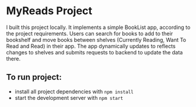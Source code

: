 # MyReads Project

I built this project locally. It implements a simple BookList app, according to the project requirements. Users can search for books to add to their bookshelf and move books between shelves (Currently Reading, Want To Read and Read) in their app. The app dynamically updates to reflects changes to shelves and submits requests to backend to update the data there. 


## To run project:

* install all project dependencies with `npm install`
* start the development server with `npm start`
